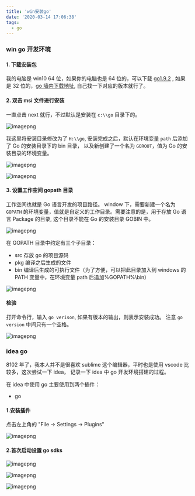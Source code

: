 ```yaml
---
title: 'win安装go'
date: '2020-03-14 17:06:38'
tags:
  - go
---
```


### win go 开发环境

#### 1. 下载安装包

我的电脑是 win10 64 位，如果你的电脑也是 64 位的，可以下载 [go1.9.2](https://www.golangtc.com/static/go/1.9.2/go1.9.2.windows-amd64.msi) , 如果是 32 位的，[go 墙内下载地址](http://www.golangtc.com/download), 自己找一下对应的版本就行了。

#### 2. 双击 msi 文件进行安装

一直点击 next 就行，不过默认是安装在 `c:\\go` 目录下的。

![imagepng](https://chatflow-files-cdn-1256085166.file.myqcloud.com/aHR0cDovL21lZGlhLnpoaWppYW56aGFuZy5jbi8vZmlsZS8yMDE4LzEwLzY1ODJmY2YxYTJiYzRlNmNiMDc0MjgyMDkxNWQ3ZjFhX2ltYWdlLnBuZw.png)

我这里将安装目录修改为了 `H:\\go`, 安装完成之后，默认在环境变量 `path` 后添加了 Go 的安装目录下的 bin 目录， 以及新创建了一个名为 `GOROOT`，值为 Go 的安装目录的环境变量。

![imagepng](https://chatflow-files-cdn-1256085166.file.myqcloud.com/aHR0cDovL21lZGlhLnpoaWppYW56aGFuZy5jbi8vZmlsZS8yMDE4LzEwLzlmZmQzMTRkNjU2ZjQ0YWQ4Mjg5MGQ1NmJkNmQxZjFlX2ltYWdlLnBuZw.png)

![imagepng](https://chatflow-files-cdn-1256085166.file.myqcloud.com/aHR0cDovL21lZGlhLnpoaWppYW56aGFuZy5jbi8vZmlsZS8yMDE4LzEwLzQwMGI1MzM4OTFhZDQ5ZWRhOWE4ZThiYWIxZTkwNjRlX2ltYWdlLnBuZw.png)

#### 3. 设置工作空间 gopath 目录

工作空间也就是 Go 语言开发的项目路径。 window 下，需要新建一个名为 `GOPATH` 的环境变量，值就是自定义的工作目录。需要注意的是，用于存放 Go 语言 Package 的目录, 这个目录不能在 Go 的安装目录 GOBIN 中。

![imagepng](https://chatflow-files-cdn-1256085166.file.myqcloud.com/aHR0cDovL21lZGlhLnpoaWppYW56aGFuZy5jbi8vZmlsZS8yMDE4LzEwL2E3MmE5MDM1NzIzNjRhZTI4N2Y4MWFjMzg1MzVlOTkxX2ltYWdlLnBuZw.png)

在 GOPATH 目录中约定有三个子目录：

- src 存放 go 的项目源码
- pkg 编译之后生成的文件
- bin 编译后生成的可执行文件（为了方便，可以把此目录加入到 windows 的 PATH 变量中，在环境变量 path 后追加%GOPATH%\bin）

![imagepng](https://chatflow-files-cdn-1256085166.file.myqcloud.com/aHR0cDovL21lZGlhLnpoaWppYW56aGFuZy5jbi8vZmlsZS8yMDE4LzEwL2YxMmVjNmFkZmI5OTQ2OTA4YzcyYzYyM2Y5ZTU2NTQzX2ltYWdlLnBuZw.png)

#### 检验

打开命令行，输入 `go verison`, 如果有版本的输出，则表示安装成功。 注意 `go version` 中间只有一个空格。

![imagepng](https://chatflow-files-cdn-1256085166.file.myqcloud.com/aHR0cDovL21lZGlhLnpoaWppYW56aGFuZy5jbi8vZmlsZS8yMDE4LzEwL2FlMGE3NWEwNzAwYjQxZTNiM2VhOWUzMjIxZTdmMTczX2ltYWdlLnBuZw.png)

### idea go

8102 年了，我本人并不是很喜欢 sublime 这个编辑器，平时也是使用 vscode 比较多，这次尝试一下 idea， 记录一下 idea 中 go 开发环境搭建的过程。

在 idea 中使用 go 主要使用到两个插件：

- go

#### 1.安装插件

点击左上角的 "File -> Settings -> Plugins"

![imagepng](https://chatflow-files-cdn-1256085166.file.myqcloud.com/aHR0cDovL21lZGlhLnpoaWppYW56aGFuZy5jbi8vZmlsZS8yMDE4LzEwL2U0ZWNlYjMxNjA4ZjQ2ODJiNjQ3NmE3ZWNlODQ4ZjRiX2ltYWdlLnBuZw.png)

#### 2.首次启动设置 go sdks

![imagepng](https://chatflow-files-cdn-1256085166.file.myqcloud.com/aHR0cDovL21lZGlhLnpoaWppYW56aGFuZy5jbi8vZmlsZS8yMDE4LzEwL2Y1Y2RlNmFlODg3OTQzZmNiOTllNmY3NDk5MGQzOGY4X2ltYWdlLnBuZw.png)

![imagepng](https://chatflow-files-cdn-1256085166.file.myqcloud.com/aHR0cDovL21lZGlhLnpoaWppYW56aGFuZy5jbi8vZmlsZS8yMDE4LzEwLzE2ZDg1ZGQxOGNkMDQzMjJiMDE1MzNhZGE1NzZiZDQxX2ltYWdlLnBuZw.png)

![imagepng](https://chatflow-files-cdn-1256085166.file.myqcloud.com/aHR0cDovL21lZGlhLnpoaWppYW56aGFuZy5jbi8vZmlsZS8yMDE4LzEwLzViYmEzZDIzNzQ3ODQ4M2RhYmFjMmM3ODJmOWM4MTI2X2ltYWdlLnBuZw.png)
